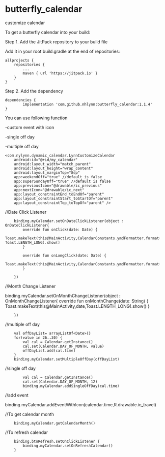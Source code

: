 # butterfly_calendar
customize calendar

To get a butterfly calendar into your build:

Step 1. Add the JitPack repository to your build file

Add it in your root build.gradle at the end of repositories:

	allprojects {
		repositories {
			...
			maven { url 'https://jitpack.io' }
		}
	}
  
Step 2. Add the dependency

	dependencies {
	        implementation 'com.github.nhlynn:butterfly_calendar:1.1.4'
	}


You can use following function 

-custom event with icon

-single off day

-multiple off day


    <com.nylynn.dynamic_calendar.LynnCustomizeCalendar
        android:id="@+id/my_calendar"
        android:layout_width="match_parent"
        android:layout_height="wrap_content"
        android:layout_marginTop="8dp"
        app:weekendOff="true" //default is false
        app:superSundayOff="true" //default is false
        app:previousIcon="@drawable/ic_previous"
        app:nextIcon="@drawable/ic_next"
        app:layout_constraintEnd_toEndOf="parent"
        app:layout_constraintStart_toStartOf="parent"
        app:layout_constraintTop_toTopOf="parent" />


//Date Click Listener

        binding.myCalendar.setOnDateClickListener(object : OnDateClickListener{
            override fun onClick(date: Date) {
                Toast.makeText(this@MainActivity,CalendarConstants.ymdFormatter.format(date), Toast.LENGTH_LONG).show()
            }

            override fun onLongClick(date: Date) {
                Toast.makeText(this@MainActivity,CalendarConstants.ymdFormatter.format(date),Toast.LENGTH_LONG).show()
            }

        })


//Month Change Listener

 binding.myCalendar.setOnMonthChangeListener(object : OnMonthChangeListener{
            override fun onMonthChange(date: String) {
                Toast.makeText(this@MainActivity,date,Toast.LENGTH_LONG).show()
            }

        })


//multiple off day

        val offDayList= arrayListOf<Date>()
        for(value in 26..30) {
            val cal = Calendar.getInstance()
            cal.set(Calendar.DAY_OF_MONTH, value)
            offDayList.add(cal.time)
        }
        binding.myCalendar.setMultipleOffDay(offDayList)

	
//single off day
	
            val cal = Calendar.getInstance()
            cal.set(Calendar.DAY_OF_MONTH, 12)
            binding.myCalendar.addSingleOffDay(cal.time)
	
	

//add event

  binding.myCalendar.addEventWithIcon(calendar.time,R.drawable.ic_travel)
	
	
	
//To get calendar month

        binding.myCalendar.getCalendarMonth()
        

//To refresh calendar


        binding.btnRefresh.setOnClickListener {
            binding.myCalendar.setOnRefreshCalendar()
        }

